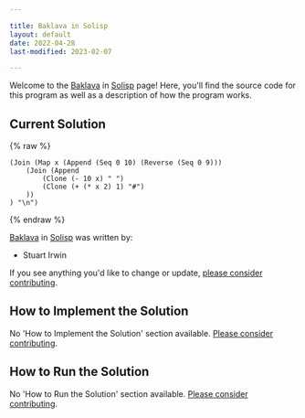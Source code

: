 ```yaml
---

title: Baklava in Solisp
layout: default
date: 2022-04-28
last-modified: 2023-02-07

---
```


Welcome to the [Baklava](https://sampleprograms.io/projects/baklava) in [Solisp](https://sampleprograms.io/languages/solisp) page! Here, you'll find the source code for this program as well as a description of how the program works.

## Current Solution

{% raw %}

```solisp
(Join (Map x (Append (Seq 0 10) (Reverse (Seq 0 9)))
	(Join (Append
		(Clone (- 10 x) " ")
		(Clone (+ (* x 2) 1) "#")
	))
) "\n")
```

{% endraw %}

[Baklava](https://sampleprograms.io/projects/baklava) in [Solisp](https://sampleprograms.io/languages/solisp) was written by:

- Stuart Irwin

If you see anything you'd like to change or update, [please consider contributing](https://github.com/TheRenegadeCoder/sample-programs).

## How to Implement the Solution

No 'How to Implement the Solution' section available. [Please consider contributing](https://github.com/TheRenegadeCoder/sample-programs-website).

## How to Run the Solution

No 'How to Run the Solution' section available. [Please consider contributing](https://github.com/TheRenegadeCoder/sample-programs-website).